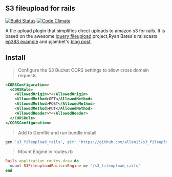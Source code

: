 ## S3 fileupload for rails

[![Build Status](https://secure.travis-ci.org/allen13/s3_fileupload_rails.png)](http://travis-ci.org/allen13/s3_fileupload_rails)
[![Code Climate](https://codeclimate.com/badge.png)](https://codeclimate.com/github/allen13/s3_fileupload_rails)

A file upload plugin that simplifies direct uploads to amazon s3 for rails. It is based on the awesome [jquery fileupload](https://github.com/blueimp/jQuery-File-Upload) project,Ryan Bates's railscasts [ep383 example](https://github.com/railscasts/383-uploading-to-amazon-s3/tree/master/gallery-jquery-fileupload) and pjambet's [blog post](http://pjambet.github.com/blog/direct-upload-to-s3/).

## Install

> Configure the S3 Bucket CORS settings to allow cross domain requests.

```xml
<CORSConfiguration>
  <CORSRule>
    <AllowedOrigin>*</AllowedOrigin>
    <AllowedMethod>GET</AllowedMethod>
    <AllowedMethod>POST</AllowedMethod>
    <AllowedMethod>PUT</AllowedMethod>
    <AllowedHeader>*</AllowedHeader>
  </CORSRule>
</CORSConfiguration>
```

> Add to Gemfile and run bundle install

```ruby
gem 's3_fileupload_rails', git: 'https://github.com/allen13/s3_fileupload_rails'
```

> Mount Engine in routes.rb

```ruby
Rails.application.routes.draw do
  mount S3FileuploadRails::Engine => "/s3_fileupload_rails"
end
```